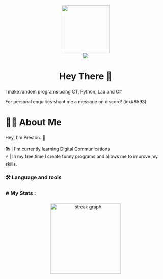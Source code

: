 
<div align="center">
  <img height="150" src="https://media.tenor.com/-YY2xo50Z_gAAAAi/cat-cute.gif"/>
</div>


<div align="center">
  <img src="https://visitor-badge.laobi.icu/badge?page_id=9ekt.9ekt&"  />
</div>


###

<h1 align="center">Hey There 👋</h1>

###


I make random programs using CT, Python, Lau and C#

For personal enquiries shoot me a message on discord! (iox#8593)

<h1 align="left">👩‍💻  About Me</h1>

###

<p align="left">Hey, I'm Preston. 👋<br><br>📚 | I'm currently learning Digital Communications<br>⚡ | In my free time I create funny programs and allows me to improve my skills.</p>

###

<h3 align="left">🛠 Language and tools</h3>

###

<div align="left">
  
</div>

###

<h3 align="left">🔥   My Stats :</h3>

###

<div align="center">
  <img src="https://streak-stats.demolab.com?user=9ekt&locale=en&mode=daily&theme=dark&hide_border=false&border_radius=5&order=3" height="220" alt="streak graph"  />
</div>

###
